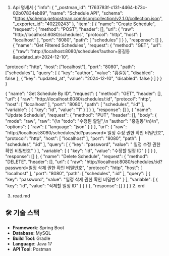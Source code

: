 1. Api 명세서
{
"info": {
"_postman_id": "f763783f-c131-4464-b73c-02b07834eb89",
"name": "Schedule API",
"schema": "https://schema.getpostman.com/json/collection/v2.1.0/collection.json",
"_exporter_id": "40220243"
},
"item": [
{
"name": "Create Schedule",
"request": {
"method": "POST",
"header": [],
"url": {
"raw": "http://localhost:8080/schedules",
"protocol": "http",
"host": [
"localhost"
],
"port": "8080",
"path": [
"schedules"
]
}
},
"response": []
},
{
  "name": "Get Filtered Schedules",
  "request": {
    "method": "GET",
    "url": {
"raw": "http://localhost:8080/schedules?author=홍길동&updated_at=2024-12-10",

"protocol": "http",
"host": ["localhost"],
"port": "8080",
"path": ["schedules"],
"query": [
{
"key": "author",
"value": "홍길동",
 "disabled": false
},
{
 "key": "updated_at",
"value": "2024-12-10",
"disabled": false
}
]
    }
  }
}

{
"name": "Get Schedule By ID",
"request": {
"method": "GET",
"header": [],
"url": {
"raw": "http://localhost:8080/schedules/:id",
"protocol": "http",
"host": [
"localhost"
],
"port": "8080",
"path": [
"schedules",
":id"
],
"variable": [
{
"key": "id",
"value": "1"
}
]
}
},
"response": []
},
{
"name": "Update Schedule",
"request": {
"method": "PUT",
"header": [],
"body": {
"mode": "raw",
"raw": "{\n    \"todo\": \"수정된 할일\",\n    \"author\": \"홍길동\"\n}\n",
"options": {
"raw": {
"language": "json"
}
}
},
"url": {
"raw": "http://localhost:8080/schedules/:id?password= 일정 수정 권한 확인 비밀번호",
"protocol": "http",
"host": [
"localhost"
],
"port": "8080",
"path": [
"schedules",
":id"
],
"query": [
{
"key": "password",
"value": " 일정 수정 권한 확인 비밀번호"
}
],
"variable": [
{
"key": "id",
"value": "수정할 일정 ID"
}
]
}
},
"response": []
},
{
"name": "Delete Schedule",
"request": {
"method": "DELETE",
"header": [],
"url": {
"raw": "http://localhost:8080/schedules/:id?password=일정 삭제 권한 확인 비밀번호",
"protocol": "http",
"host": [
"localhost"
],
"port": "8080",
"path": [
"schedules",
":id"
],
"query": [
{
"key": "password",
"value": "일정 삭제 권한 확인 비밀번호"
}
],
"variable": [
{
"key": "id",
"value": "삭제할 일정 ID"
}
]
}
},
"response": []
}
]
}
2. erd

3. read.md
## 🛠 기술 스택
- **Framework**: Spring Boot
- **Database**: MySQL
- **Build Tool**: Gradle
- **Language**: Java 17
- **API Tool**: Postman


